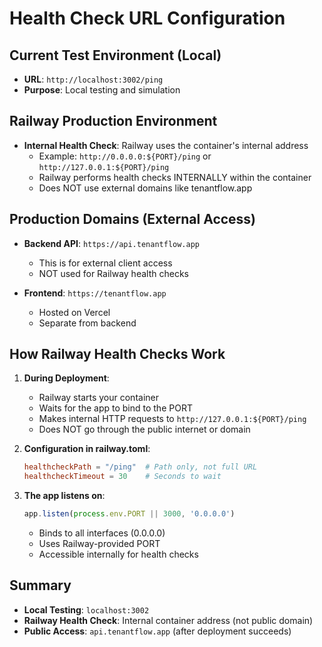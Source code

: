 # Health Check URL Configuration

## Current Test Environment (Local)
- **URL**: `http://localhost:3002/ping`
- **Purpose**: Local testing and simulation

## Railway Production Environment
- **Internal Health Check**: Railway uses the container's internal address
  - Example: `http://0.0.0.0:${PORT}/ping` or `http://127.0.0.1:${PORT}/ping`
  - Railway performs health checks INTERNALLY within the container
  - Does NOT use external domains like tenantflow.app

## Production Domains (External Access)
- **Backend API**: `https://api.tenantflow.app`
  - This is for external client access
  - NOT used for Railway health checks
  
- **Frontend**: `https://tenantflow.app`
  - Hosted on Vercel
  - Separate from backend

## How Railway Health Checks Work

1. **During Deployment**:
   - Railway starts your container
   - Waits for the app to bind to the PORT
   - Makes internal HTTP requests to `http://127.0.0.1:${PORT}/ping`
   - Does NOT go through the public internet or domain

2. **Configuration in railway.toml**:
   ```toml
   healthcheckPath = "/ping"  # Path only, not full URL
   healthcheckTimeout = 30    # Seconds to wait
   ```

3. **The app listens on**:
   ```javascript
   app.listen(process.env.PORT || 3000, '0.0.0.0')
   ```
   - Binds to all interfaces (0.0.0.0)
   - Uses Railway-provided PORT
   - Accessible internally for health checks

## Summary
- **Local Testing**: `localhost:3002`
- **Railway Health Check**: Internal container address (not public domain)
- **Public Access**: `api.tenantflow.app` (after deployment succeeds)